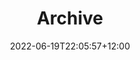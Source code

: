 ---
title: "Archive"
date: 2022-06-19T22:05:57+12:00
draft: false
type: archive

tables:
    All outages (since November 2021):
        pagination: variables.all_outages.count
        template: cards/table.html
        variable: all_outages
        variable_params: "&sort=end_date desc"
        key_renaming: true
        item_limit: 50
        keys:
            - id: outage_id
            - street: street
            - suburb: suburb
            - status:
                compare_array: current_outages
                id_array: current_outage_ids
                if_true: active
                if_false: inactive
                values:
                    true: light-orange-bg
                    false: light-gray-bg
            - type:
                mapping: outage_type
                values:
                    planned: light-green-bg
                    unplanned: light-pink-bg
            - start_date: start_date
            - start_time: start_date
            - end_date: end_date
            - end_time: end_date
            # - estimated_work:
            #     calculate: findTimeDifference
            #     params:
            #         - end_date
            #         - start_date
            #     max: end_date
            #     min: start_date
            # - estimated_work:
            #     calculate: roundHours
            #     params:
            #         - tablevalue['total_hours']
            #         - 2
        # enable_search:
        #     placeholder: Search by ID, street or suburb...
        #     function: getAllOutages
        #     modifier: 'limit='+{{ .TableValues.item_limit }}+'&sort=outage_id%20asc'
        enable_search:
            placeholder: Search by ID, street or suburb...
            function: getAllOutages
            reset_function: resetPageAndOffsets

---